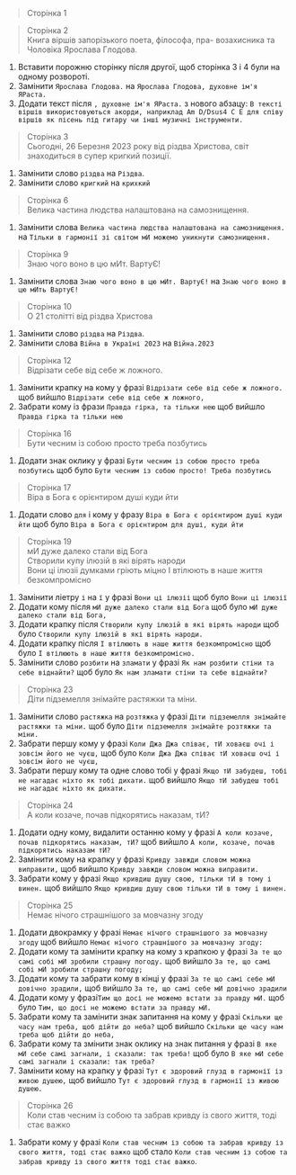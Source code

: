 > Сторінка 1
> 

> Сторінка 2  
> Книга віршів запорізького поета, філософа, пра- возахисника та Чоловіка Ярослава Глодова.
1. Вставити порожню сторінку після другої, щоб сторінка 3 і 4 були на одному розвороті.
1. Замінити `Ярослава Глодова.` на `Ярослава Глодова, духовне ім'я ЯРаста.`
1. Додати текст після `, духовне ім'я ЯРаста.` з нового абзацу: 
`В тексті віршів використовуються акорди, наприклад Am D/Dsus4 C E для співу віршів як пісень під гитару чи інші музичні інструменти.`

> Сторінка 3  
> Сьогодні, 26 Березня 2023 року від різдва Христова, світ знаходиться в супер кригкий позиції.

1. Замінити слово `різдва` на `Різдва`.
1. Замінити слово `кригкий` на `крихкий`

> Сторінка 6  
> Велика частина людства налаштована на самознищення.

1. Замінити слова `Велика частина людства налаштована на самознищення.` на `Тільки в гармонії зі світом мИ можемо уникнути самознищення.`

> Сторінка 9  
> Знаю чого воно в цю мИт. ВартуЄ!

1. Замінити слова `Знаю чого воно в цю мИт. ВартуЄ!` на `Знаю чого воно в цю мИть ВартуЄ!`

> Сторінка 10  
> О 21 столітті від різдва Христова

1. Замінити слово `різдва` на `Різдва`.
1. Замінити слова `Війна в Україні 2023` на `Війна.2023`

> Сторінка 12  
> Відрізати себе від себе ж ложного.

1. Замінити крапку на кому у фразі `Відрізати себе від себе ж ложного.` щоб вийшло `Відрізати себе від себе ж ложного,`
1. Забрати кому із фрази `Правда гірка, та тільки нею` щоб вийшло `Правда гірка та тільки нею`

> Сторінка 16  
> Бути чесним із собою просто треба позбутись

1. Додати знак оклику у фразі `Бути чесним із собою просто треба позбутись` щоб було `Бути чесним із собою просто! Треба позбутись`

> Сторінка 17  
> Віра в Бога є орієнтиром душі куди йти

1. Додати слово `для` і кому у фразу `Віра в Бога є орієнтиром душі куди йти` щоб було `Віра в Бога є орієнтиром для душі, куди йти`

> Сторінка 19  
> мИ дуже далеко стали від Бога  
> Створили купу ілюзій в які вірять народи  
> Вони ці ілюзіі думками гріють міцно
> І втілюють в наше життя безкомпромісно

1. Замінити ліетру `і` на `ї` у фразі `Вони ці ілюзіі` щоб було `Вони ці ілюзії`
1. Додати кому після `мИ дуже далеко стали від Бога` щоб було `мИ дуже далеко стали від Бога,`
1. Додати крапку після `Створили купу ілюзій в які вірять народи` щоб було `Створили купу ілюзій в які вірять народи.`
1. Додати крапку після `І втілюють в наше життя безкомпромісно` щоб було `І втілюють в наше життя безкомпромісно.`
1. Замінити слово `розбити` на `зламати` у фразі `Як нам розбити стіни та себе віднайти?` щоб було `Як нам зламати стіни та себе віднайти?`

> Сторінка 23  
> Діти підземелля знімайте растяжки та міни.

1. Замінити слово `растяжка` на `розтяжка` у фразі `Діти підземелля знімайте растяжки та міни.` щоб було `Діти підземелля знімайте розтяжки та міни.`
1. Забрати першу кому у фразі `Коли Джа Джа співає, тИ ховаєш очі і зовсім його не чуєш,` щоб було `Коли Джа Джа співає тИ ховаєш очі і зовсім його не чуєш,`
1. Забрати першу кому та одне слово тобі у фразі `Якщо тИ забудеш, тобі не нагадає ніхто як тобі дихати.` щоб вийшло `Якщо тИ забудеш тобі не нагадає ніхто як дихати.`

> Сторінка 24  
> А коли козаче, почав підкорятись наказам, тИ?

1. Додати одну кому, видалити останню кому у фразі `А коли козаче, почав підкорятись наказам, тИ?` щоб вийшло `А коли, козаче, почав підкорятись наказам тИ?`
1. Замінити кому на крапку у фразі `Кривду завжди словом можна виправити,` щоб вийшло `Кривду завжди словом можна виправити.`
1. Забрати кому у фразі `Якщо кривдиш душу свою, тільки тИ в тому і винен.` щоб вийшло `Якщо кривдиш душу свою тільки тИ в тому і винен.`

> Сторінка 25  
> Немає нічого страшнішого за мовчазну згоду

1. Додати двокрамку у фразі `Немає нічого страшнішого за мовчазну згоду` щоб вийшло `Немає нічого страшнішого за мовчазну згоду:`
1. Додати кому та замінити крапку на кому з крапкою у фразі `За те що самі собі мИ зробили страшну погоду.` щоб вийшло `За те, що самі собі мИ зробили страшну погоду;`
1.  Додати кому та забрати кому в кінці у фразі `За те що самі себе мИ довічно зрадили,` щоб вийшло `За те, що самі себе мИ довічно зрадили`
1. Додати кому у фразі`Тим що досі не можемо встати за правду мИ.` щоб було `Тим, що досі не можемо встати за правду мИ.`
1. Забрати кому та замінити знак запитання на кому у фразі `Скільки ще часу нам треба, щоб дійти до неба?` щоб вийшло `Скільки ще часу нам треба щоб дійти до неба,`
1. Забрати кому та змінити знак оклику на знак питання у фразі `В яке мИ себе самі загнали, і сказали: так треба!` щоб було `В яке мИ себе самі загнали і сказали: так треба?`
1. Замінити кому на крапку у фразі `Тут є здоровий глузд в гармонії із живою душею,` щоб вийшло `Тут є здоровий глузд в гармонії із живою душею.`

> Сторінка 26  
> Коли став чесним із собою та забрав кривду із свого життя, тоді стає важко

1. Забрати кому у фразі `Коли став чесним із собою та забрав кривду із свого життя, тоді стає важко` щоб стало `Коли став чесним із собою та забрав кривду із свого життя тоді стає важко`.
